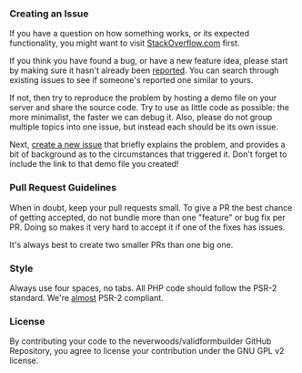 ### Creating an Issue

If you have a question on how something works, or its expected functionality, you might want to visit [StackOverflow.com](http://stackoverflow.com/questions/tagged/validform) first.

If you think you have found a bug, or have a new feature idea, please start by making sure it hasn't already been [reported](https://github.com/neverwoods/validformbuilder/issues?state=open). You can search through existing issues to see if someone's reported one similar to yours.

If not, then try to reproduce the problem by hosting a demo file on your server and share the source code. Try to use as little code as possible: the more minimalist, the faster we can debug it. Also, please do not group multiple topics into one issue, but instead each should be its own issue.

Next, [create a new issue](https://github.com/neverwoods/validformbuilder/issues/new) that briefly explains the problem, and provides a bit of background as to the circumstances that triggered it. Don't forget to include the link to that demo file you created!

### Pull Request Guidelines

When in doubt, keep your pull requests small. To give a PR the best chance of getting accepted, do not bundle more than one "feature" or bug fix per PR. Doing so makes it very hard to accept it if one of the fixes has issues.

It's always best to create two smaller PRs than one big one.

### Style

Always use four spaces, no tabs. All PHP code should follow the PSR-2 standard. We're [almost](https://github.com/neverwoods/validformbuilder/issues/12) PSR-2 compliant.

### License

By contributing your code to the neverwoods/validformbuilder GitHub Repository, you agree to license your contribution under the GNU GPL v2 license.
